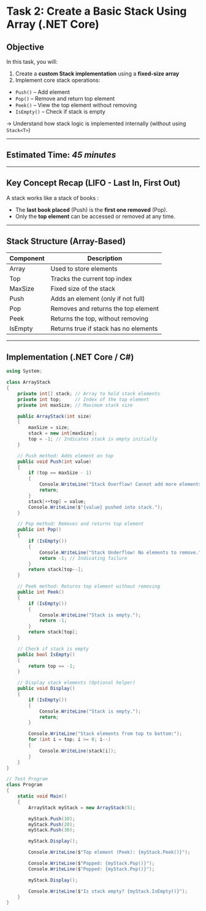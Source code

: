 # Task 2: Create a Basic Stack Using Array (.NET Core)

## Objective
In this task, you will:
1. Create a **custom Stack implementation** using a **fixed-size array**  
2. Implement core stack operations:
- `Push()` – Add element  
- `Pop()` – Remove and return top element  
- `Peek()` – View the top element without removing  
- `IsEmpty()` – Check if stack is empty  

-> Understand how stack logic is implemented internally (without using `Stack<T>`)

---

## Estimated Time: *45 minutes*

---

## Key Concept Recap (LIFO - Last In, First Out)
A stack works like a stack of books :  
- The **last book placed** (Push) is the **first one removed** (Pop).  
- Only the **top element** can be accessed or removed at any time.

---

## Stack Structure (Array-Based)

| Component | Description |
|-----------|-------------|
| Array | Used to store elements |
| Top | Tracks the current top index |
| MaxSize | Fixed size of the stack |
| Push | Adds an element (only if not full) |
| Pop | Removes and returns the top element |
| Peek | Returns the top, without removing |
| IsEmpty | Returns true if stack has no elements |

---

## Implementation (.NET Core / C#)

```csharp
using System;

class ArrayStack
{
    private int[] stack; // Array to hold stack elements
    private int top;     // Index of the top element
    private int maxSize; // Maximum stack size

    public ArrayStack(int size)
    {
        maxSize = size;
        stack = new int[maxSize];
        top = -1; // Indicates stack is empty initially
    }

    // Push method: Adds element on top
    public void Push(int value)
    {
        if (top == maxSize - 1)
        {
            Console.WriteLine("Stack Overflow! Cannot add more elements.");
            return;
        }
        stack[++top] = value;
        Console.WriteLine($"{value} pushed into stack.");
    }

    // Pop method: Removes and returns top element
    public int Pop()
    {
        if (IsEmpty())
        {
            Console.WriteLine("Stack Underflow! No elements to remove.");
            return -1; // Indicating failure
        }
        return stack[top--];
    }

    // Peek method: Returns top element without removing
    public int Peek()
    {
        if (IsEmpty())
        {
            Console.WriteLine("Stack is empty.");
            return -1;
        }
        return stack[top];
    }

    // Check if stack is empty
    public bool IsEmpty()
    {
        return top == -1;
    }

    // Display stack elements (Optional helper)
    public void Display()
    {
        if (IsEmpty())
        {
            Console.WriteLine("Stack is empty.");
            return;
        }

        Console.WriteLine("Stack elements from top to bottom:");
        for (int i = top; i >= 0; i--)
        {
            Console.WriteLine(stack[i]);
        }
    }
}

// Test Program
class Program
{
    static void Main()
    {
        ArrayStack myStack = new ArrayStack(5);

        myStack.Push(10);
        myStack.Push(20);
        myStack.Push(30);

        myStack.Display();

        Console.WriteLine($"Top element (Peek): {myStack.Peek()}");

        Console.WriteLine($"Popped: {myStack.Pop()}");
        Console.WriteLine($"Popped: {myStack.Pop()}");

        myStack.Display();

        Console.WriteLine($"Is stack empty? {myStack.IsEmpty()}");
    }
}
